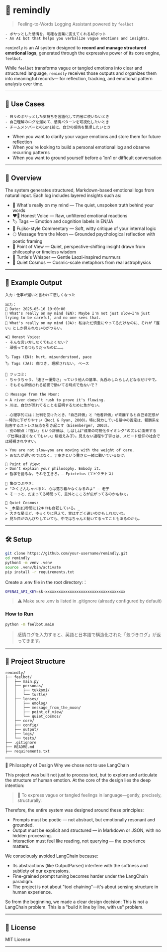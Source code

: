 # 🌙 remindly
> Feeling-to-Words Logging Assistant powered by `feelbot`
```
- ボヤッとした感情を、明確な言葉に変えてくれるAIボット
- An AI bot that helps you verbalize vague emotions and insights.
```

`remindly` is an AI system designed to **record and manage structured emotional logs**,
generated through the expressive power of its core engine, `feelbot`.

While `feelbot` transforms vague or tangled emotions into clear and structured language,
`remindly` receives those outputs and organizes them into meaningful records—
for reflection, tracking, and emotional pattern analysis over time.

---

## 🐰 Use Cases

```
- 日々のボヤッとした気持ちを言語化して内省に使いたいとき
- 自己理解のログを溜めて、感情パターンを可視化したいとき
- チームメンバーとの1on1前に、自分の感情を整理したいとき
```

- When you want to clarify your vague emotions and store them for future reflection
- When you're looking to build a personal emotional log and observe recurring patterns
- When you want to ground yourself before a 1on1 or difficult conversation

---

## 🌠 Overview

The system generates structured, Markdown-based emotional logs from natural input.
Each log includes layered insights such as:

- 💭 What's really on my mind — The quiet, unspoken truth behind your words
- ❤️‍🔥 Honest Voice — Raw, unfiltered emotional reactions
- 🏷 Tags — Emotion and cognition labels in EN/JA
- 🎯 Fujiko-style Commentary — Soft, witty critique of your internal logic
- 🌕 Message from the Moon — Grounded psychological reflection with poetic framing
- 💎 Point of View — Quiet, perspective-shifting insight drawn from philosophy or timeless wisdom
- 🐢 Turtle's Whisper — Gentle Laozi-inspired murmurs
- 🌌 Quiet Cosmos — Cosmic-scale metaphors from real astrophysics

---

## 🧪 Example Output

```plaintext
入力：仕事が遅いと言われて悲しくなった

出力：
📅 Date: 2025-05-16 19:00:00
💭 What's really on my mind (EN): Maybe I'm not just slow—I'm just trying to be careful, and no one sees that.
💭 What's really on my mind (JA): 私はただ慎重にやってるだけなのに、それが「遅い」としか見られないのがつらい。

❤️‍🔥 Honest Voice:
- そんな言い方しなくてもよくない？
- 頑張ってるつもりだったのに……。

🏷 Tags (EN): hurt, misunderstood, pace
🏷 Tags (JA): 傷つき, 理解されない, ペース

🎯 ツッコミ:
- ちゃうちゃう、「速さ＝優秀さ」っていう他人の基準、丸呑みしたらしんどなるだけやで。
- そもそも評価される前提で動いてる時点で危ないで？

🌕 Message from the Moon:
> A river doesn't rush to prove it's flowing.
> 川は、自分が流れてることを証明するために急がない。

- 心理学的には：批判を受けたとき、「自己評価」と「他者評価」が乖離すると自己肯定感が一時的に下がりやすい（Deci & Ryan, 2000）。特に努力している最中の否定は、報酬系を阻害するストレス反応を引き起こす（Eisenberger, 2003）。
- 別の観点：『遅い』という評価は、しばしば"成果の可視化タイミング"のズレに由来する（『仕事は速くなくてもいい』稲垣えみ子）。見えない過程や丁寧さは、スピード信仰の社会では軽視されやすい。

> You are not slow—you are moving with the weight of care.
> あなたが遅いのではなく、丁寧さという重さと一緒に動いているだけ。

💎 Point of View:
> Don't explain your philosophy. Embody it.
> 哲学を語るな。それを生きろ。— Epictetus（エピクテトス）

🐢 亀のつぶやき:
> "たくさんしゃべると、心は落ち着かなくなるのよ" — 老子
> そーっと、だまってる時間って、意外とこころが広がってるのかもねぇ。

🌌 Quiet Cosmos:
> _木星は1秒間に12キロも自転している。_
> 大きな星ほど、ゆっくりに見えて、実はすごく速いのかもしれないね。
> 見た目がのんびりしていても、中ではちゃんと動いてるってこともあるのかも。
```

---

## 🛠 Setup

```bash
git clone https://github.com/your-username/remindly.git
cd remindly
python3 -m venv .venv
source .venv/bin/activate
pip install -r requirements.txt
```

Create a .env file in the root directory:：
```bash
OPENAI_API_KEY=sk-xxxxxxxxxxxxxxxxxxxxxxxxxxxxxxxxxxxx
```
> ⚠️ Make sure .env is listed in .gitignore (already configured by default)


### How to Run
```bash
python -m feelbot.main
```
> 感情ログを入力すると、英語と日本語で構造化された「気づきログ」が返ってきます。

---

## 📁 Project Structure
```plaintext
remindly/
├── feelbot/
│   ├── main.py
│   ├── personas/
│   │   ├── tukkomi/
│   │   └── turtle/
│   ├── lenses/
│   │   ├── emolog/
│   │   ├── message_from_the_moon/
│   │   ├── point_of_view/
│   │   └── quiet_cosmos/
│   ├── core/
│   ├── config/
│   ├── output/
│   ├── logs/
│   └── tests/
├── .gitignore
├── README.md
├── requirements.txt
```

---

📐 Philosophy of Design
Why we chose not to use LangChain

This project was built not just to process text,
but to explore and articulate the structure of human emotion.
At the core of the design lies the deep intention:

> 🫧 To express vague or tangled feelings in language—gently, precisely, structurally.

Therefore, the entire system was designed around these principles:
- Prompts must be poetic — not abstract, but emotionally resonant and grounded.
- Output must be explicit and structured — in Markdown or JSON, with no hidden processing.
- Interaction must feel like reading, not querying — the experience matters.

We consciously avoided LangChain because:
- Its abstractions (like OutputParser) interfere with the softness and subtlety of our expressions.
- Fine-grained prompt tuning becomes harder under the LangChain paradigm.
- The project is not about "tool chaining"—it's about sensing structure in human experience.

So from the beginning, we made a clear design decision:
This is not a LangChain problem.
This is a "build it line by line, with us" problem.

---

## 🌱 License
MIT License

---

